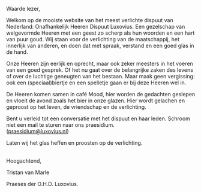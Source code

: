Waarde lezer,

Welkom op de mooiste website van het meest verlichte dispuut van Nederland: Onafhankelijk Heeren Dispuut Luxovius. Een gezelschap van welgevormde Heeren met een geest zo scherp als hun woorden en een hart van puur goud. Wij staan voor de verlichting van de maatschappij, het innerlijk van anderen, en doen dat met spraak, verstand en een goed glas in de hand.

Onze Heeren zijn eerlijk en oprecht, maar ook zeker meesters in het voeren van een goed gesprek. Of het nu gaat over de belangrijke zaken des levens of over de luchtige geneugten van het bestaan. Maar maak geen vergissing: ook een (speciaal)biertje en een spelletje gaan er bij deze Heeren wel in.

De Heeren komen samen in café Mood, hier worden de gedachten geslepen en vloeit de avond zoals het bier in onze glazen. Hier wordt gelachen en geproost op het leven, de vriendschap en de verlichting.

Bent u verleid tot een conversatie met het dispuut en haar leden. Schroom niet een mail te sturen naar ons praesidium.\
([praesidium@luxovius.nl](mailto:praesidium@luxovi.is))

Laten wij het glas heffen en proosten op de verlichting.

<br>
Hoogachtend,

Tristan van Marle

Praeses der O.H.D. Luxovius.
